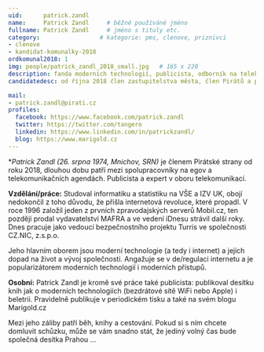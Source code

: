 ```yaml
---
uid:      patrick.zandl
name:     Patrick Zandl  	# běžně používáné jméno
fullname: Patrick Zandl  	# jméno s tituly etc.
category:                 # kategorie: pms, clenove, priznivci
- clenove
- kandidat-komunalky-2018
ordkomunal2018: 1
img: people/patrick_zandl_2018_small.jpg   # 165 x 220
description: fanda moderních technologií, publicista, odborník na telekomunikace a předseda Pirátů v Brandýse  # kratký popis, max 160 znaků
candidatedesc: od října 2018 člen zastupitelstva města, člen Pirátů a předseda MO Piráti Brandýs-Boleslav.

mail:
- patrick.zandl@pirati.cz
profiles:
  facebook: https://www.facebook.com/patrick.zandl
  twitter: https://twitter.com/tangero
  linkedin: https://www.linkedin.com/in/patrickzandl/
  blog: https://www.marigold.cz
---
```


**Patrick Zandl (*26. srpna 1974, Mnichov, SRN)** je členem Pirátské strany od roku 2018, dlouhou dobu patří mezi spolupracovníky na egov a telekomunikačních agendách. Publicista a expert v oboru telekomunikací.

**Vzdělání/práce:** Studoval informatiku a statistiku na VŠE a IZV UK, obojí nedokončil z toho důvodu, že přišla internetová revoluce, které propadl. V roce 1996 založil jeden z prvních zpravodajských serverů Mobil.cz, ten později prodal vydavatelství MAFRA a ve vedení iDnesu strávil další roky. Dnes pracuje jako vedoucí bezpečnostního projektu Turris ve společnosti CZ.NIC, z.s.p.o.

Jeho hlavním oborem jsou moderní technologie (a tedy i internet) a jejich dopad na život a vývoj společnosti. Angažuje se v de/regulaci internetu a je popularizátorem moderních technologií i moderních přístupů.

**Osobní:** Patrick Zandl je kromě své práce také publicista: publikoval desítku knih jak o moderních technologiích (bezdrátové sítě WiFi nebo Apple) i beletrii. Pravidelně publikuje v periodickém tisku a také na svém blogu Marigold.cz

 Mezi jeho záliby patří běh, knihy a cestování. Pokud si s ním chcete domluvit schůzku, může se vám snadno stát, že jediný volný čas bude společná desítka Prahou …
